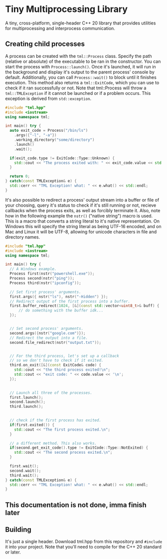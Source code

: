 # Tiny Multiprocessing Library
A tiny, cross-platform, single-header C++ 20 library that provides utilities for multiprocessing and interprocess communication. 

## Creating child processes
A process can be created with the `tml::Process` class. Specify the path (relative or absolute) of the executable to be ran in the constructor. You can start the process with `Process::launch()`. Once it's launched, it will run in the background and display it's output to the parent process' console by default. Additionally, you can call `Process::wait()` to block until it finishes execution. This method also returns a `tml::ExitCode`, which you can use to check if it ran successfully or not. Note that tml::Process will throw a `tml::TMLException` if it cannot be launched or if a problem occurs. This exception is derived from `std::exception`. 

```cpp
#include "tml.hpp"
#include <iostream>
using namespace tml;

int main() try {
  auto exit_code = Process("/bin/ls")
    .args({"-l", "-a"})  
    .working_directory("some/directory")
    .launch()
    .wait();

  if(exit_code.type != ExitCode::Type::Unknown) {
    std::cout << "The process exited with: " << exit_code.value << std::endl;
  }

  return 0;
} catch(const TMLException& e) {
  std::cerr << "TML Exception! what: " << e.what() << std::endl;
}
```

It's also possible to redirect a process' output stream into a buffer or file of your choosing,
query it's status to check if it's still running or not, recieve callbacks when the process exits, 
as well as forcibly terminate it. Also, note how in the following example the `nstr()` ("native string") macro is used.
This is a macro that converts a string literal to it's native representation. On Windows this will specify the string 
literal as being UTF-16 encoded, and on Mac and Linux it will be UTF-8, allowing for unicode characters in file and directory names.

```cpp
#include "tml.hpp"
#include <iostream>
using namespace tml;

int main() try {
  // A Windows example.
  Process first(nstr("powershell.exe"));
  Process second(nstr("ping"));
  Process third(nstr("ipconfig"));

  // Set first process' arguments.
  first.args({ nstr("ls"), nstr("-Hidden") });
  // Redirect output of the first process into a buffer.
  first.buffer_redirect(1024, [&](const std::vector<uint8_t>& buff) {
      // do something with the buffer idk...
  });


  // Set second process' arguments.
  second.args({nstr("google.com")});
  // Redirect the output into a file.
  second.file_redirect(nstr("output.txt"));


  // For the third process, let's set up a callback
  // so we don't have to check if it exited.
  third.on_exit([&](const ExitCode& code) {
    std::cout << "the third process exited!\n";
    std::cout << "exit code: " << code.value << '\n';
  });

    
  // Launch all three of the processes.
  first.launch();
  second.launch();
  third.launch();

    
  // check if the first process has exited.
  if(first.exited()) {
    std::cout << "The first process exited.\n";
  }

  // a different method. This also works.
  if(second.get_exit_code().type != ExitCode::Type::NotExited) {
    std::cout << "The second process exited.\n";
  }

  first.wait();
  second.wait();
  third.wait();
} catch(const TMLException& e) {
  std::cerr << "TML Exception! what: " << e.what() << std::endl;
}
```

## This documentation is not done, imma finish later

## Building
It's just a single header. Download tml.hpp from this repository and `#include` it into your project.
Note that you'll need to compile for the C++ 20 standard or later.
